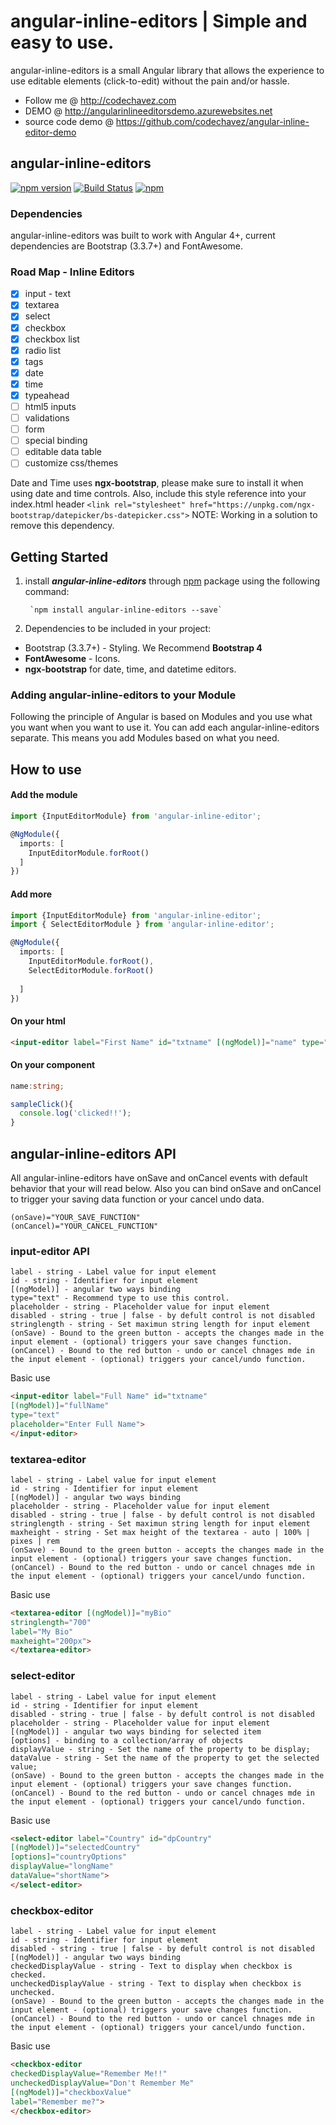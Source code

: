 # angular-inline-editors | Simple and easy to use.
angular-inline-editors is a small Angular library that allows the experience to use editable elements (click-to-edit) without the pain and/or hassle. 

* Follow me @ http://codechavez.com 
* DEMO @ http://angularinlineeditorsdemo.azurewebsites.net
* source code demo @ https://github.com/codechavez/angular-inline-editor-demo

## angular-inline-editors  
[![npm version](https://badge.fury.io/js/angular-inline-editors.svg)](https://badge.fury.io/js/angular-inline-editors)
[![Build Status](https://travis-ci.org/codechavez/angular-inline-editor.svg?branch=master)](https://travis-ci.org/codechavez/angular-inline-editor) 
[![npm](https://img.shields.io/npm/dm/localeval.svg)](https://www.npmjs.com/package/angular-inline-editors)
### Dependencies
angular-inline-editors was built to work with Angular 4+, current dependencies are Bootstrap (3.3.7+) and FontAwesome. 
### Road Map - Inline Editors
* [x] input - text
* [x] textarea
* [x] select
* [x] checkbox
* [x] checkbox list
* [x] radio list
* [x] tags
* [x] date
* [x] time
* [x] typeahead
* [ ] html5 inputs
* [ ] validations
* [ ] form
* [ ] special binding
* [ ] editable data table
* [ ] customize css/themes

Date and Time uses **ngx-bootstrap**, please make sure to install it when using date and time controls.
Also, include this style reference into your index.html header
`<link rel="stylesheet" href="https://unpkg.com/ngx-bootstrap/datepicker/bs-datepicker.css">` 
NOTE: Working in a solution to remove this dependency.

## Getting Started
1. install ***angular-inline-editors*** through [npm](https://www.npmjs.com/search?q=angular-inline-editor) package using the following command:

        `npm install angular-inline-editors --save`

2. Dependencies to be included in your project:
* Bootstrap (3.3.7+) - Styling. We Recommend **Bootstrap 4** 
* **FontAwesome** - Icons.
* **ngx-bootstrap** for date, time, and datetime editors.

### Adding angular-inline-editors to your Module
Following the principle of Angular is based on Modules and you use what you want when you want to use it. You can add each angular-inline-editors separate. This means you add Modules based on what you need.

## How to use
#### Add the module
``` typescript
import {InputEditorModule} from 'angular-inline-editor';

@NgModule({
  imports: [
    InputEditorModule.forRoot()
  ]
})
```

#### Add more
``` typescript
import {InputEditorModule} from 'angular-inline-editor';
import { SelectEditorModule } from 'angular-inline-editor';

@NgModule({
  imports: [
    InputEditorModule.forRoot(),
    SelectEditorModule.forRoot()
    
  ]
})
```
#### On your html
``` html
<input-editor label="First Name" id="txtname" [(ngModel)]="name" type="text" placeholder="Enter First Name" (onSave)="sampleClick()"></input-editor>
```
#### On your component
``` typescript
name:string;

sampleClick(){
  console.log('clicked!!');
}
```

## angular-inline-editors API
All angular-inline-editors have onSave and onCancel events with default behavior that your will read below. Also you can bind onSave and onCancel to trigger your saving data function or your cancel undo data.
```
(onSave)="YOUR_SAVE_FUNCTION" 
(onCancel)="YOUR_CANCEL_FUNCTION"
```
### input-editor API
``` 
label - string - Label value for input element  
id - string - Identifier for input element 
[(ngModel)] - angular two ways binding 
type="text" - Recommend type to use this control.
placeholder - string - Placeholder value for input element
disabled - string - true | false - by defult control is not disabled
stringlength - string - Set maximun string length for input element
(onSave) - Bound to the green button - accepts the changes made in the input element - (optional) triggers your save changes function. 
(onCancel) - Bound to the red button - undo or cancel chnages mde in the input element - (optional) triggers your cancel/undo function.
```
Basic use
``` html
<input-editor label="Full Name" id="txtname" 
[(ngModel)]="fullName" 
type="text"  
placeholder="Enter Full Name">
</input-editor>
```
### textarea-editor
```
label - string - Label value for input element  
id - string - Identifier for input element 
[(ngModel)] - angular two ways binding 
placeholder - string - Placeholder value for input element
disabled - string - true | false - by defult control is not disabled
stringlength - string - Set maximun string length for input element
maxheight - string - Set max height of the textarea - auto | 100% | pixes | rem
(onSave) - Bound to the green button - accepts the changes made in the input element - (optional) triggers your save changes function. 
(onCancel) - Bound to the red button - undo or cancel chnages mde in the input element - (optional) triggers your cancel/undo function.
```
Basic use
``` html
<textarea-editor [(ngModel)]="myBio" 
stringlength="700" 
label="My Bio" 
maxheight="200px">
</textarea-editor>
```
### select-editor
```
label - string - Label value for input element  
id - string - Identifier for input element 
disabled - string - true | false - by defult control is not disabled
placeholder - string - Placeholder value for input element
[(ngModel)] - angular two ways binding for selected item 
[options] - binding to a collection/array of objects
displayValue - string - Set the name of the property to be display;
dataValue - string - Set the name of the property to get the selected value;
(onSave) - Bound to the green button - accepts the changes made in the input element - (optional) triggers your save changes function. 
(onCancel) - Bound to the red button - undo or cancel chnages mde in the input element - (optional) triggers your cancel/undo function.
```
Basic use
``` html
<select-editor label="Country" id="dpCountry" 
[(ngModel)]="selectedCountry" 
[options]="countryOptions" 
displayValue="longName"
dataValue="shortName">
</select-editor>
```
### checkbox-editor
```
label - string - Label value for input element  
id - string - Identifier for input element 
disabled - string - true | false - by defult control is not disabled
[(ngModel)] - angular two ways binding
checkedDisplayValue - string - Text to display when checkbox is checked.
uncheckedDisplayValue - string - Text to display when checkbox is unchecked.
(onSave) - Bound to the green button - accepts the changes made in the input element - (optional) triggers your save changes function. 
(onCancel) - Bound to the red button - undo or cancel chnages mde in the input element - (optional) triggers your cancel/undo function.
```
Basic use
``` html
<checkbox-editor 
checkedDisplayValue="Remember Me!!" 
uncheckedDisplayValue="Don't Remember Me" 
[(ngModel)]="checkboxValue"
label="Remember me?">
</checkbox-editor>
```
